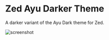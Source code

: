 # Zed Ayu Darker Theme

A darker variant of the Ayu Dark theme for Zed.

![screenshot](https://github.com/user-attachments/assets/0c79c524-2201-40fa-8dd0-d161c0c3a5ed)
